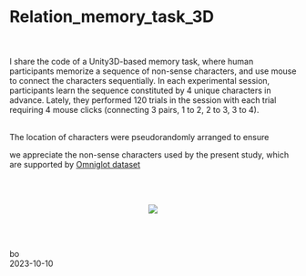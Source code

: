 # Relation_memory_task_3D
<br /><br />
I share the code of a Unity3D-based memory task, where human participants memorize a sequence of non-sense characters, and use mouse to connect the characters sequentially. In each experimental session, participants learn the sequence constituted by 4 unique characters in advance. Lately, they performed 120 trials in the session with each trial requiring 4 mouse clicks (connecting 3 pairs, 1 to 2, 2 to 3, 3 to 4).
<br /><br />

The location of characters were pseudorandomly arranged to ensure 



we appreciate the non-sense characters used by the present study, which are supported by [Omniglot dataset ](https://www.omniglot.com/)

<br /><br />

<p align="center"> 
<img src="https://github.com/ZHANGneuro/Relation_memory_task_3D/blob/main/video-example720.gif">
</p>
<br /> <br /> 


bo <br />
2023-10-10
<br /><br />


